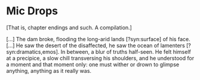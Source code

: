 # Mic Drops

[That is, chapter endings and such. A compilation.]

[...] The dam broke, flooding the long-arid lands [?syn:surface] of his face. [...] He saw the desert of the disaffected, he saw the ocean of lamenters [?syn:dramatics,emos]. In between, a blur of truths half-seen. He felt himself at a precipice, a slow chill transversing his shoulders, and he understood for a moment and that moment only: one must wither or drown to glimpse anything, anything as it really was.
